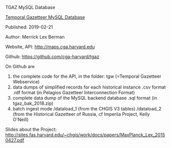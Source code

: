 TGAZ MySQL Database

[Temporal Gazetteer MySQL Database](http://maps.cga.harvard.edu)

Published: 2019-02-21

Author:  Merrick Lex Berman

Website, API:
http://maps.cga.harvard.edu

Github: 
https://github.com/cga-harvard/tgaz

On Github are 
1) the complete code for the API, in the folder: tgw (=Temporal Gazetteer Webservice)
2) data dumps of simplified records for each historical instance
   .csv format
   .rdf format (in Pelagios Gazetteer Interconnection Format)
3) complete data dump of the MySQL backend database
   .sql format (in tgaz_bak_2018.zip)
4) batch ingest mode 
   /dataload_1 (from the CHGIS V3 tables)
   /dataload_2 (from the Historical Gazetteer of Russia, cf Imperiia Project, Kelly O'Neill)

Slides about the Project:
http://sites.fas.harvard.edu/~chgis/work/docs/papers/MaxPlanck_Lex_20150427.pdf